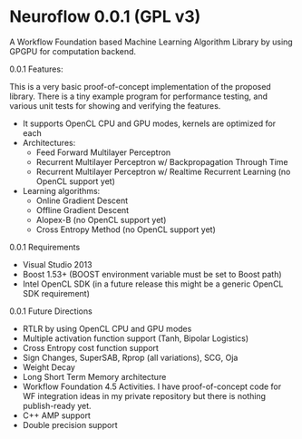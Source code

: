 Neuroflow 0.0.1 (GPL v3)
=========================

A Workflow Foundation based Machine Learning Algorithm Library by using GPGPU for computation backend.

0.0.1 Features:

This is a very basic proof-of-concept implementation of the proposed library. There is a tiny example program for performance testing, and various unit tests for showing and verifying the features.

- It supports OpenCL CPU and GPU modes, kernels are optimized for each
- Architectures: 
  - Feed Forward Multilayer Perceptron
  - Recurrent Multilayer Perceptron w/ Backpropagation Through Time
  - Recurrent Multilayer Perceptron w/ Realtime Recurrent Learning (no OpenCL support yet)
- Learning algorithms:
  - Online Gradient Descent
  - Offline Gradient Descent
  - Alopex-B (no OpenCL support yet)
  - Cross Entropy Method (no OpenCL support yet)

0.0.1 Requirements

- Visual Studio 2013
- Boost 1.53+ (BOOST environment variable must be set to Boost path)
- Intel OpenCL SDK (in a future release this might be a generic OpenCL SDK requirement)

0.0.1 Future Directions

- RTLR by using OpenCL CPU and GPU modes
- Multiple activation function support (Tanh, Bipolar Logistics)
- Cross Entropy cost function support
- Sign Changes, SuperSAB, Rprop (all variations), SCG, Oja
- Weight Decay
- Long Short Term Memory architecture
- Workflow Foundation 4.5 Activities. I have proof-of-concept code for WF integration ideas in my private repository but there is nothing publish-ready yet.
- C++ AMP support
- Double precision support
